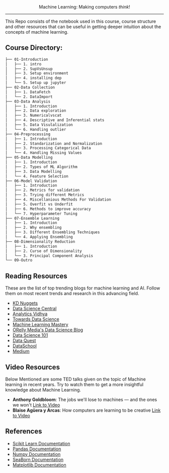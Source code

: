 <center> Machine Learning: Making computers <i>think</i>!</center>

---
This Repo consists of the notebook used in this course, course structure and other resources that can be useful in getting deeper intuition about the concepts of machine learning.

## Course Directory:
```bash
├── 01-Introduction
│   ├── 1. intro
│   ├── 2. SupVsUnsup
│   ├── 3. Setup environment
│   ├── 4. installing dep
│   └── 5. Setup up jupyter
├── 02-Data Collection
│   ├── 1. DataFetch
│   └── 2. DataImport
├── 03-Data Analysis
│   ├── 1. Introduction
│   ├── 2. Data exploration
│   ├── 3. Numericalvscat
│   ├── 4. Descriptive and Inferential stats
│   ├── 5. Data Visulalization
│   └── 6. Handling outlier
├── 04-Preprocessing
│   ├── 1. Introduction
│   ├── 2. Standarization and Normalization
│   ├── 3. Processing Categorical Data
│   └── 4. Handling Missing Values
├── 05-Data Modelling
│   ├── 1. Introduction
│   ├── 2. Types of ML Algorithm
│   ├── 3. Data Modelling
│   └── 4. Feature Selection
├── 06-Model Validation
│   ├── 1. Introduction
│   ├── 2. Metrics for validation
│   ├── 3. Trying different Metrics
│   ├── 4. Miscellanious Methods For Validation
│   ├── 5. Overfit vs Underfit
│   ├── 6. Methods to improve accuracy
│   └── 7. Hyperparameter Tuning
├── 07-Ensemble Learning
│   ├── 1. Introduction
│   ├── 2. Why ensembling
│   ├── 3. Different Ensembling Techniques
│   └── 4. Applying Ensembling
├── 08-Dimensionality Reduction
│   ├── 1. Introduction
│   ├── 2. Curse of Dimensionality
│   └── 3. Principal Component Analysis
└── 09-Outro
```

## Reading Resources
These are the list of top trending blogs for machine learning and AI. Follow them on most recent trends and research in this advancing field.
- <a href="http://www.kdnuggets.com/">KD Nuggets</a>
- <a href="https://www.datasciencecentral.com/"> Data Science Central </a>
- <a href ="https://www.analyticsvidhya.com/">Analytics Vidhya </a>
- <a href="https://towardsdatascience.com/">Towards Data Science </a>
- <a href="http://machinelearningmastery.com/">Machine Learning Mastery </a>
- <a href="https://www.oreilly.com/topics/data">ORelly Media's Data Science Blog </a>
- <a href="http://101.datascience.community/">Data Science 101 </a>
- <a href="https://www.dataquest.io/blog/">Data Quest</a> 
- <a href="http://www.dataschool.io/">DataSchool</a> 
- <a href="https://medium.com/">Medium</a>

## Video Resources 

Below Mentioned are some TED talks given on the topic of Machine learning in recent years. Try to watch them to get a more insightful knowledge about Machine Learning. 

- **Anthony Goldbloom**: The jobs we'll lose to machines — and the ones we won't 
<a href="https://www.ted.com/talks/anthony_goldbloom_the_jobs_we_ll_lose_to_machines_and_the_ones_we_won_t">Link to Video</a>
- **Blaise Agüera y Arcas**: How computers are learning to be creative
<a href="https://www.ted.com/talks/blaise_aguera_y_arcas_how_computers_are_learning_to_be_creative">Link to Video</a>


## References
- <a href="https://scikit-learn.org/stable/">Scikit Learn Documentation</a>
- <a href="https://pandas.pydata.org/pandas-docs/stable/">Pandas Documentation</a>
- <a href="https://numpy.org/">Numpy Documentation</a>
- <a href="https://seaborn.pydata.org">SeaBorn Documentation</a>
- <a href="https://matplotlib.org/3.1.1/contents.html">Matplotlib Documentation</a>
